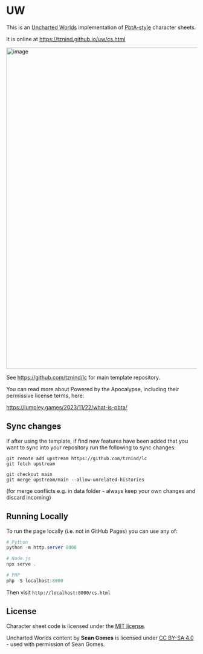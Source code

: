 # UW

This is an [Uncharted Worlds](https://uncharted-worlds.com/) implementation of [PbtA-style](https://en.wikipedia.org/wiki/Powered_by_the_Apocalypse?utm_source=chatgpt.com) character sheets.

It is online at https://tznind.github.io/uw/cs.html

<a href="https://tznind.github.io/uw/cs.html">
<img width="824" height="849" alt="image" src="https://github.com/user-attachments/assets/79df7d87-7cbc-48d2-a757-a8ee3309c93b" />
</a>


See https://github.com/tznind/lc for main template repository.

You can read more about Powered by the Apocalypse, including their permissive license terms, here:

https://lumpley.games/2023/11/22/what-is-pbta/

## Sync changes

If after using the template, if find new features have been added that you want to sync into your repository run the following to sync changes:

```
git remote add upstream https://github.com/tznind/lc
git fetch upstream

git checkout main
git merge upstream/main --allow-unrelated-histories
```

(for merge conflicts e.g. in data folder - always keep your own changes and discard incoming)

## Running Locally

To run the page locally (i.e. not in GitHub Pages) you can use any of:

```powershell
# Python
python -m http.server 8000

# Node.js
npx serve .

# PHP  
php -S localhost:8000
```

Then visit `http://localhost:8000/cs.html`

## License

Character sheet code is licensed under the [MIT license](./LICENSE).

Uncharted Worlds content by **Sean Gomes** is licensed under [CC BY-SA 4.0](https://creativecommons.org/licenses/by-sa/4.0/) - used with permission of Sean Gomes.

